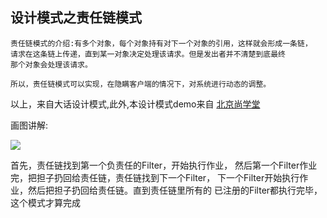 ## 设计模式之责任链模式

	责任链模式的介绍:有多个对象，每个对象持有对下一个对象的引用，这样就会形成一条链，
	请求在这条链上传递，直到某一对象决定处理该请求。但是发出者并不清楚到底最终
	那个对象会处理该请求。
	
	所以，责任链模式可以实现，在隐瞒客户端的情况下，对系统进行动态的调整。

以上，来自大话设计模式,此外,本设计模式demo来自 [北京尚学堂](www.bjsxt.com)

画图讲解:

![](http://7xox4k.com1.z0.glb.clouddn.com/Chain.png)

首先，责任链找到第一个负责任的Filter，开始执行作业，
然后第一个Filter作业完，把担子扔回给责任链，责任链找到下一个Filter，
下一个Filter开始执行作业，然后把担子扔回给责任链。直到责任链里所有的
已注册的Filter都执行完毕，这个模式才算完成


